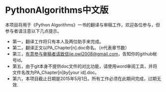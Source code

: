 PythonAlgorithms中文版
======================

本项目将用于《Python Algorithms》一书的翻译与审稿工作，欢迎各位参与，但参与者请注意以下几点提示。
+ 第一，翻译工作将只有本人及两位助手来完成。
+ 第二，翻译正文以PA_Chapter[n].doc命名。（n代表章节数）
+ 第三，有意参与审稿者请致信jie.owl2008@gmail.com，告知你的github帐号id。
+ 第五，由于git本身不提供doc文件的对比功能，请使用word审阅工具，并将文件名改为PA_Chapter[n]_by_[your id].doc。
+ 第六，本项目截止日期是2015年5月1日。所有工作必须在此期间完成，过期无效.